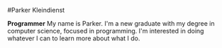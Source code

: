 #Parker Kleindienst

**Programmer**
My name is Parker. I'm a new graduate with my degree in computer science, focused in programming. I'm interested in doing whatever I can to learn more about what I do. 

